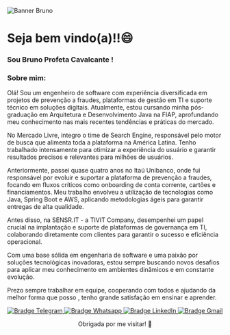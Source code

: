 ![Banner Bruno](https://i.imgur.com/xbVnUky.png)

# Seja bem vindo(a)!!😄

### Sou Bruno Profeta Cavalcante !


### Sobre mim:
Olá! Sou um engenheiro de software com experiência diversificada em projetos de prevenção a fraudes, plataformas de gestão em TI e suporte técnico em soluções digitais. Atualmente, estou cursando minha pós-graduação em Arquitetura e Desenvolvimento Java na FIAP, aprofundando meu conhecimento nas mais recentes tendências e práticas do mercado.

No Mercado Livre, integro o time de Search Engine, responsável pelo motor de busca que alimenta toda a plataforma na América Latina. Tenho trabalhado intensamente para otimizar a experiência do usuário e garantir resultados precisos e relevantes para milhões de usuários.

Anteriormente, passei quase quatro anos no Itaú Unibanco, onde fui responsável por evoluir e suportar a plataforma de prevenção a fraudes, focando em fluxos críticos como onboarding de conta corrente, cartões e financiamentos. Meu trabalho envolveu a utilização de tecnologias como Java, Spring Boot e AWS, aplicando metodologias ágeis para garantir entregas de alta qualidade.

Antes disso, na SENSR.IT - a TIVIT Company, desempenhei um papel crucial na implantação e suporte de plataformas de governança em TI, colaborando diretamente com clientes para garantir o sucesso e eficiência operacional.

Com uma base sólida em engenharia de software e uma paixão por soluções tecnológicas inovadoras, estou sempre buscando novos desafios para aplicar meu conhecimento em ambientes dinâmicos e em constante evolução.

Prezo sempre trabalhar em equipe, cooperando com todos e ajudando da melhor forma que posso , tenho grande satisfação em ensinar e aprender.

<p align="center">
    <a href="https://t.me/Bpcavalcante" target="_blank">
        <img src="https://img.shields.io/badge/-Telegram-2CA5E0?logo=telegram&style=for-the-badge&logoColor=white" alt="Bradge Telegram" />
    </a>
    <a href="https://api.whatsapp.com/send?phone=5511947527413" target="_blank">
        <img src="https://img.shields.io/badge/WHATSAPP-25D366?&style=for-the-badge&logo=whatsapp&logoColor=white" alt="Bradge Whatsapp" />
    </a>
    <a href="https://www.linkedin.com/in/bruno-profeta-cavalcante/" target="_blank">
        <img src="https://img.shields.io/badge/-LinkedIn-0077B5?logo=linkedin&style=for-the-badge&logoColor=white" alt="Bradge LinkedIn" />
    </a>
    <a href="mailto:brunoprofetacavalcante@gmail.com" target="_blank">
        <img src="https://img.shields.io/badge/-Gmail-D14836?logo=gmail&style=for-the-badge&logoColor=white" alt="Bradge Gmail" />
    </a>
</p>

<p align = "center">
      Obrigada por me visitar! 👋      
</p>

